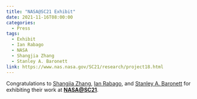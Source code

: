 ```yaml
---
title: "NASA@SC21 Exhibit"
date: 2021-11-16T08:00:00
categories:
  - Press
tags:
  - Exhibit
  - Ian Rabago
  - NASA
  - Shangjia Zhang
  - Stanley A. Baronett
link: https://www.nas.nasa.gov/SC21/research/project18.html
---
```


Congratulations to [Shangjia Zhang](/team/shangjia-zhang), [Ian Rabago](/team/ian-rabago), and [Stanley A. Baronett](/team/stanley-a-baronett) for exhibiting their work at [**NASA@SC21**](https://www.nas.nasa.gov/SC21/home.html).
